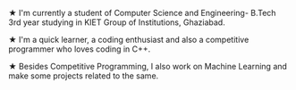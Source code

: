 ★ I'm currently a student of Computer Science and Engineering- B.Tech 3rd year studying in KIET Group of Institutions, Ghaziabad.

★ I'm a quick learner, a coding enthusiast and also a competitive programmer who loves coding in C++.

★ Besides Competitive Programming, I also work on Machine Learning and make some projects related to the same.
